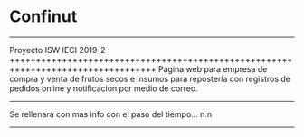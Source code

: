 # Confinut
************************************************************************
Proyecto ISW IECI 2019-2
++++++++++++++++++++++++++++++++++++++++++++++++++++++++++++++++++++++++++++++++++
Página web para empresa de compra y venta de frutos secos e insumos para
repostería con registros de pedidos online y notificacion por medio de correo.
************************************************************************
Se rellenará con mas info con el paso del tiempo... n.n
************************************************************************
